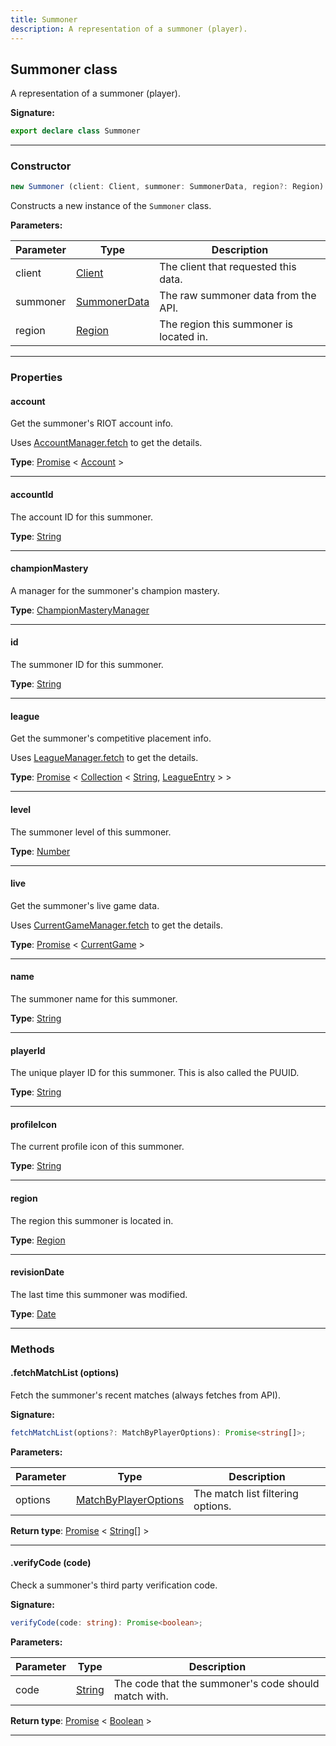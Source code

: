 ```yaml
---
title: Summoner
description: A representation of a summoner (player).
---
```


## Summoner class

A representation of a summoner (player).

**Signature:**

```ts
export declare class Summoner 
```

---

### Constructor

```ts
new Summoner (client: Client, summoner: SummonerData, region?: Region)
```

Constructs a new instance of the `Summoner` class.

**Parameters:**

| Parameter | Type | Description |
| --------- | ---- | ----------- |
| client | [Client](/api/Client.md) | The client that requested this data. |
| summoner | [SummonerData](/api/SummonerData.md) | The raw summoner data from the API. |
| region | [Region](/api/Region.md) | The region this summoner is located in. |
---

### Properties

#### account

Get the summoner's RIOT account info.


Uses [AccountManager.fetch](/api/AccountManager.md#fetch) to get the details.



**Type**: [Promise](https://developer.mozilla.org/en-US/docs/Web/JavaScript/Reference/Global_Objects/Promise) \< [Account](/api/Account.md) \>

---

#### accountId

The account ID for this summoner.



**Type**: [String](https://developer.mozilla.org/en-US/docs/Web/JavaScript/Reference/Global_Objects/String)

---

#### championMastery

A manager for the summoner's champion mastery.



**Type**: [ChampionMasteryManager](/api/ChampionMasteryManager.md)

---

#### id

The summoner ID for this summoner.



**Type**: [String](https://developer.mozilla.org/en-US/docs/Web/JavaScript/Reference/Global_Objects/String)

---

#### league

Get the summoner's competitive placement info.


Uses [LeagueManager.fetch](/api/LeagueManager.md#fetch) to get the details.



**Type**: [Promise](https://developer.mozilla.org/en-US/docs/Web/JavaScript/Reference/Global_Objects/Promise) \< [Collection](https://discord.js.org/#/docs/collection/stable/class/Collection) \< [String](https://developer.mozilla.org/en-US/docs/Web/JavaScript/Reference/Global_Objects/String), [LeagueEntry](/api/LeagueEntry.md) \> \>

---

#### level

The summoner level of this summoner.



**Type**: [Number](https://developer.mozilla.org/en-US/docs/Web/JavaScript/Reference/Global_Objects/Number)

---

#### live

Get the summoner's live game data.


Uses [CurrentGameManager.fetch](/api/CurrentGameManager.md#fetch) to get the details.



**Type**: [Promise](https://developer.mozilla.org/en-US/docs/Web/JavaScript/Reference/Global_Objects/Promise) \< [CurrentGame](/api/CurrentGame.md) \>

---

#### name

The summoner name for this summoner.



**Type**: [String](https://developer.mozilla.org/en-US/docs/Web/JavaScript/Reference/Global_Objects/String)

---

#### playerId

The unique player ID for this summoner. This is also called the PUUID.



**Type**: [String](https://developer.mozilla.org/en-US/docs/Web/JavaScript/Reference/Global_Objects/String)

---

#### profileIcon

The current profile icon of this summoner.



**Type**: [String](https://developer.mozilla.org/en-US/docs/Web/JavaScript/Reference/Global_Objects/String)

---

#### region

The region this summoner is located in.



**Type**: [Region](/api/Region.md)

---

#### revisionDate

The last time this summoner was modified.



**Type**: [Date](https://developer.mozilla.org/en-US/docs/Web/JavaScript/Reference/Global_Objects/Date)

---

### Methods

#### .fetchMatchList (options)

Fetch the summoner's recent matches (always fetches from API).




**Signature:**

```ts
fetchMatchList(options?: MatchByPlayerOptions): Promise<string[]>;
```

**Parameters:**

| Parameter | Type | Description |
| --------- | ---- | ----------- |
| options | [MatchByPlayerOptions](/api/MatchByPlayerOptions.md) | The match list filtering options. |

**Return type**: [Promise](https://developer.mozilla.org/en-US/docs/Web/JavaScript/Reference/Global_Objects/Promise) \< [String](https://developer.mozilla.org/en-US/docs/Web/JavaScript/Reference/Global_Objects/String)[] \>

---

#### .verifyCode (code)

Check a summoner's third party verification code.




**Signature:**

```ts
verifyCode(code: string): Promise<boolean>;
```

**Parameters:**

| Parameter | Type | Description |
| --------- | ---- | ----------- |
| code | [String](https://developer.mozilla.org/en-US/docs/Web/JavaScript/Reference/Global_Objects/String) | The code that the summoner's code should match with. |

**Return type**: [Promise](https://developer.mozilla.org/en-US/docs/Web/JavaScript/Reference/Global_Objects/Promise) \< [Boolean](https://developer.mozilla.org/en-US/docs/Web/JavaScript/Reference/Global_Objects/Boolean) \>

---

